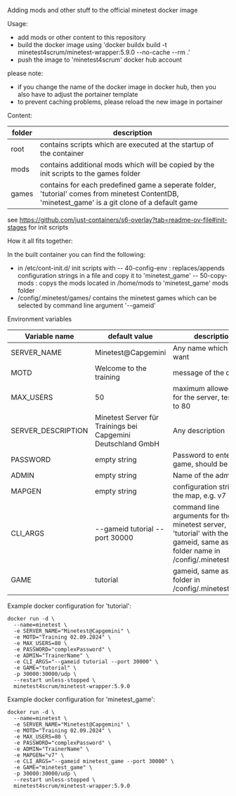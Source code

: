 Adding mods and other stuff to the official minetest docker image

Usage:

- add mods or other content to this repository
- build the docker image using 'docker buildx build -t minetest4scrum/minetest-wrapper:5.9.0 --no-cache --rm .'
- push the image to 'minetest4scrum' docker hub account

please note:
- if you change the name of the docker image in docker hub, then you also have to adjust the portainer template
- to prevent caching problems, please reload the new image in portainer

Content:

| folder | description |
|--------|-------------|
| root | contains scripts which are executed at the startup of the container |
| mods | contains additional mods which will be copied by the init scripts to the games folder |
| games | contains for each predefined game a seperate folder, 'tutorial' comes from minetest ContentDB, 'minetest_game' is a git clone of a default game |

see https://github.com/just-containers/s6-overlay?tab=readme-ov-file#init-stages for init scripts

How it all fits together:

In the built container you can find the following: 
- in /etc/cont-init.d/ init scripts with
-- 40-config-env : replaces/appends configuration strings in a file and copy it to 'minetest_game'
-- 50-copy-mods : copys the mods located in /home/mods to 'minetest_game' mods folder
- /config/.minetest/games/ contains the minetest games which can be selected by command line argument '--gameid' 

Environment variables

| Variable name | default value | description |
|--------|-------------|-------------|
| SERVER_NAME | Minetest@Capgemini | Any name which you want | 
| MOTD | Welcome to the training | message of the day |
| MAX_USERS | 50 | maximum allowed users for the server, tested up to 80 |
| SERVER_DESCRIPTION |  Minetest Server für Trainings bei Capgemini Deutschland GmbH | Any description |
| PASSWORD | empty string | Password to enter the game, should be set |
| ADMIN | empty string | Name of the admin user |
| MAPGEN | empty string | configuration string for the map, e.g. v7 |
| CLI_ARGS | --gameid tutorial --port 30000 | command line arguments for the minetest server, replace 'tutorial' with the gameid, same as the folder name in /config/.minetest/games |
| GAME | tutorial | gameid, same as the folder in /config/.minetest/games |

Example docker configuration for 'tutorial': 

```
docker run -d \
  --name=minetest \
  -e SERVER_NAME="Minetest@Capgemini" \
  -e MOTD="Training 02.09.2024" \
  -e MAX_USERS=80 \
  -e PASSWORD="complexPassword" \
  -e ADMIN="TrainerName" \
  -e CLI_ARGS="--gameid tutorial --port 30000" \
  -e GAME="tutorial" \
  -p 30000:30000/udp \
  --restart unless-stopped \
  minetest4scrum/minetest-wrapper:5.9.0
  ```

Example docker configuration for 'minetest_game': 

```
docker run -d \
  --name=minetest \
  -e SERVER_NAME="Minetest@Capgemini" \
  -e MOTD="Training 02.09.2024" \
  -e MAX_USERS=80 \
  -e PASSWORD="complexPassword" \
  -e ADMIN="TrainerName" \
  -e MAPGEN="v7" \
  -e CLI_ARGS="--gameid minetest_game --port 30000" \
  -e GAME="minetest_game" \
  -p 30000:30000/udp \
  --restart unless-stopped \
  minetest4scrum/minetest-wrapper:5.9.0
  ```